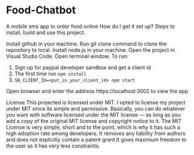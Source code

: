 # Food-Chatbot
A mobile sms app to order food online 
How do I get it set up?
Steps to install, build and use this project.

Install github in your machine.
Run git clone command to clone the repository to local.
Install node.js in your machine.
Open the project in Visual Studio Code.
Open terminal window.
To run:

1. Sign up for paypal developer sandbox and get a client id
2. The first time run `npm install`
3. `SB_CLIENT_ID=<put_in_your_client_id> npm start`

Open browser and enter the address https://localhost:3002 to view the app

License
This projected is licensed under MIT. I opted to license my project under MIT since its simple and permissive. Basically, you can do whatever you want with software licensed under the MIT license — as long as you add a copy of the original MIT license and copyright notice to it. The MIT License is very simple, short and to the point, which is why it has such a high adoption rate among developers. It removes any liability from authors and does not explicitly contain a patent grant.It gives maximum freedom to the user as it has very less constraints.
